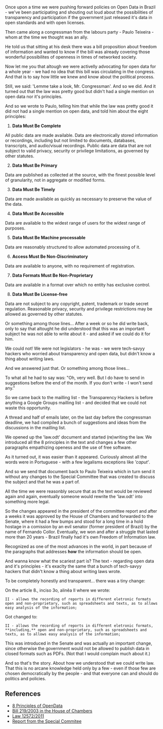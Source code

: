 Once upon a time we were pushing forward policies on Open Data in Brazil - we've been participating and shouting out loud about the possibilities of transparency and participation if the government just released it's data in open standards and with open licenses.

Then came along a congressman from the labours party - Paulo Teixeira - whom at the time we thought was an ally.

He told us that sitting at his desk there was a bill proposition about freedom of information and wanted to know if the bill was already covering those wonderful possibilites of openness in times of networked society.

Now let me you that altough we were activelly advocating for open data for a whole year - we had no idea that this bill was circulating in the congress. And that is to say how little we knew and know about the political process.

Still, we said: 'Lemme take a look, Mr. Congressman'. And so we did. And it turned out that the law was pretty good but didn't had a single mention on open data nor it's principles.

And so we wrote to Paulo, telling him that while the law was pretty good it did not had a single mention on open data, and told him about the eight principles:

1. **Data Must Be Complete**

All public data are made available. Data are electronically stored information or recordings, including but not limited to documents, databases, transcripts, and audio/visual recordings. Public data are data that are not subject to valid privacy, security or privilege limitations, as governed by other statutes.

2. **Data Must Be Primary**

Data are published as collected at the source, with the finest possible level of granularity, not in aggregate or modified forms.

3. **Data Must Be Timely**

Data are made available as quickly as necessary to preserve the value of the data.

4. **Data Must Be Accessible**

Data are available to the widest range of users for the widest range of purposes.

5. **Data Must Be Machine processable**

Data are reasonably structured to allow automated processing of it.

6. **Access Must Be Non-Discriminatory**

Data are available to anyone, with no requirement of registration.

7. **Data Formats Must Be Non-Proprietary**

Data are available in a format over which no entity has exclusive control.

8. **Data Must Be License-free**

Data are not subject to any copyright, patent, trademark or trade secret regulation. Reasonable privacy, security and privilege restrictions may be allowed as governed by other statutes.

Or something among those lines...
After a week or so he did write back, only to say that altought he did understood that this was an important subject he was not able to write about it - and asked if we could do it for him.

We could not! We were not legislators - he was - we were tech-savyy hackers who worried about transparency and open data, but didn't know a thing about writing laws.

And we answered just that.
Or something among those lines...

To what all he had to say was:
"Oh, very well. But I do have to send in suggestions before the end of the month. If you don't write - I won't send any."

So we came back to the mailling list - the Transparency Hackers is before anything a Google Groups mailling list - and decided that we could not waste this opportunity.

A thread and half of emails later, on the last day before the congressman deadline, we had compiled a bunch of suggestions and ideas from the discussions in the mailling list.

We opened up the 'law.odt' document and started (re)writing the law.
We introduced all the 8 principles in the text and changes a few other paragraphs empathizing openess and the use of free software.

As it turned out, it was easier than it appeared. Curiously almost all the words were in Portuguese - with a few legalisms exceptions like *'caput'*.

And so we send that document back to Paulo Teixeira which in turn send it without any changes to the Special Committee that was created to discuss the subject and that he was a part of.

All the time we were reasonbly secure that as the text would be reviewed again and again, eventually someone would rewrite the 'law.odt' into something more legal.

So the changes appeared in the president of the committee report and after a weeks it was approved by the House of Chambers and forwarded to the Senate, where it had a few bumps and stood for a long time in a hold hostage in a comission by an evil senator (former president of Brazil) by the name of Fernando Collor. Eventually, we won and after a struggle that lasted more than 20 years - Brazil finally had it's own Freedom of Information law.

Recognized as one of the most advances in the world, in part because of the paragraphs that addresses **how** the information should be open.

And wanna know what the scariest part is? The text - regarding open data and it's principles - it's exaclty the same that a bunch of tech-savyy hackers that didn't know a thing about writing laws wrote.

To be completely honestly and transparent... there was a tiny change:

On the article 8., inciso 3o, alinêa II where we wrote:

	II - allows the recording of reports in different eletronic formats open and non-proprietary, such as spreadsheets and texts, as to allows easy analysis of the information;

Got changed to:

	II - allows the recording of reports in different eletronic formats, **including,** open and non-proprietary, such as spreadsheets and texts, as to allows easy analysis of the information;

This was introduced in the Senate and was actually an important change, since otherwise the government would not be allowed to publish data in closed formats such as PDFs. (Not that I would complain much about it.)

And so that's the story. About how we understood that we could write law. That this is no arcane knowledge held only by a few - even if those few are chosen democratically by the people - and that everyone can and should do politics and policies.


## References
* [8 Principles of OpenData](http://www.opengovdata.org/home/8principles)
* [Bill 219/2003 in the House of Chambers](http://www.camara.gov.br/proposicoesWeb/fichadetramitacao?idProposicao=105237)
* [Law 12572/2011](http://www.planalto.gov.br/ccivil_03/_Ato2011-2014/2011/Lei/L12527.htm)
* [Report from the Special Commitee](http://www.camara.gov.br/proposicoesWeb/prop_mostrarintegra;jsessionid=432BB3B764E95445C206BF0967BB8BAA.node1?codteor=723610&filename=Tramitacao-PL+219/2003)